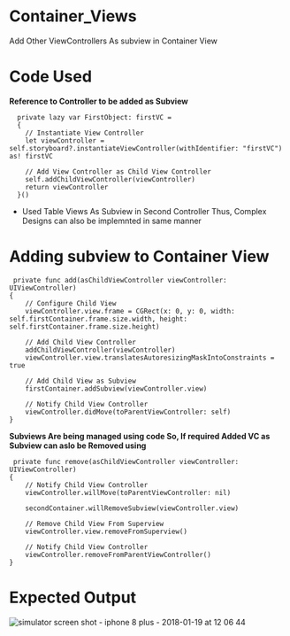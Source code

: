 # Container_Views

Add Other ViewControllers As subview in Container View 

# Code Used

**Reference to Controller to be added as Subview**

      private lazy var FirstObject: firstVC =
      {
        // Instantiate View Controller
        let viewController = self.storyboard?.instantiateViewController(withIdentifier: "firstVC") as! firstVC
        
        // Add View Controller as Child View Controller
        self.addChildViewController(viewController)
        return viewController
      }()
      
* Used Table Views As Subview in Second Controller Thus, Complex Designs can also be implemnted in same manner

# Adding subview to Container View

     private func add(asChildViewController viewController: UIViewController)
    {
        // Configure Child View
        viewController.view.frame = CGRect(x: 0, y: 0, width: self.firstContainer.frame.size.width, height: self.firstContainer.frame.size.height)
        
        // Add Child View Controller
        addChildViewController(viewController)
        viewController.view.translatesAutoresizingMaskIntoConstraints = true
        
        // Add Child View as Subview
        firstContainer.addSubview(viewController.view)
        
        // Notify Child View Controller
        viewController.didMove(toParentViewController: self)
    }
    
**Subviews Are being managed using code So, If required Added VC as Subview can aslo be Removed using**

     private func remove(asChildViewController viewController: UIViewController)
    {
        // Notify Child View Controller
        viewController.willMove(toParentViewController: nil)
        
        secondContainer.willRemoveSubview(viewController.view)
        
        // Remove Child View From Superview
        viewController.view.removeFromSuperview()
        
        // Notify Child View Controller
        viewController.removeFromParentViewController()
    }
      
# Expected Output

![simulator screen shot - iphone 8 plus - 2018-01-19 at 12 06 44](https://user-images.githubusercontent.com/26831784/35137808-3f986ff2-fd11-11e7-8c5c-b8f7f6fbebf5.png)
